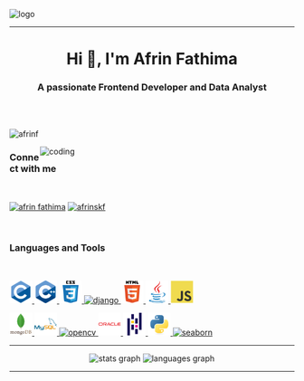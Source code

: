 ![logo](https://github.com/AfrinF/AfrinF/blob/main/GITBanner.png)
<hr>
<h1 align="center">Hi 👋, I'm Afrin Fathima</h1>
<h3 align="center">A passionate Frontend Developer and Data Analyst</h3>
<br>
<br>

<p align="left"> <img src="https://komarev.com/ghpvc/?username=afrinf&label=Profile%20views&color=0e75b6&style=flat" alt="afrinf" /> </p>

<img align="right" alt="coding" width="450" src="https://mir-s3-cdn-cf.behance.net/project_modules/disp/601014116770475.6068beff4640a.gif">

<h3 align="left">Connect with me</h3>
<br>
<p align="left">
<a href="https://linkedin.com/in/afrin fathima" target="blank"><img align="center" src="https://raw.githubusercontent.com/rahuldkjain/github-profile-readme-generator/master/src/images/icons/Social/linked-in-alt.svg" alt="afrin fathima" height="30" width="40" /></a>
<a href="https://www.hackerrank.com/afrinskf" target="blank"><img align="center" src="https://raw.githubusercontent.com/rahuldkjain/github-profile-readme-generator/master/src/images/icons/Social/hackerrank.svg" alt="afrinskf" height="30" width="40" /></a>
</p>
<br>
<h3 align="left">Languages and Tools</h3>
<br>
<p align="left"><a href="https://www.cprogramming.com/" target="_blank" rel="noreferrer"> <img src="https://raw.githubusercontent.com/devicons/devicon/master/icons/c/c-original.svg" alt="c" width="40" height="40"/> </a> <a href="https://www.w3schools.com/cpp/" target="_blank" rel="noreferrer"> <img src="https://raw.githubusercontent.com/devicons/devicon/master/icons/cplusplus/cplusplus-original.svg" alt="cplusplus" width="40" height="40"/> </a> <a href="https://www.w3schools.com/css/" target="_blank" rel="noreferrer"> <img src="https://raw.githubusercontent.com/devicons/devicon/master/icons/css3/css3-original-wordmark.svg" alt="css3" width="40" height="40"/> </a> <a href="https://www.djangoproject.com/" target="_blank" rel="noreferrer"> <img src="https://cdn.worldvectorlogo.com/logos/django.svg" alt="django" width="40" height="40"/> </a> <a href="https://www.w3.org/html/" target="_blank" rel="noreferrer"> <img src="https://raw.githubusercontent.com/devicons/devicon/master/icons/html5/html5-original-wordmark.svg" alt="html5" width="40" height="40"/> </a> <a href="https://www.java.com" target="_blank" rel="noreferrer"> <img src="https://raw.githubusercontent.com/devicons/devicon/master/icons/java/java-original.svg" alt="java" width="40" height="40"/> </a><a href="https://developer.mozilla.org/en-US/docs/Web/JavaScript" target="_blank" rel="noreferrer"> <img src="https://raw.githubusercontent.com/devicons/devicon/master/icons/javascript/javascript-original.svg" alt="javascript" width="40" height="40"/> </a>  </p>
<p align="left">
<a href="https://www.mongodb.com/" target="_blank" rel="noreferrer"> <img src="https://raw.githubusercontent.com/devicons/devicon/master/icons/mongodb/mongodb-original-wordmark.svg" alt="mongodb" width="40" height="40"/> </a> <a href="https://www.mysql.com/" target="_blank" rel="noreferrer"> <img src="https://raw.githubusercontent.com/devicons/devicon/master/icons/mysql/mysql-original-wordmark.svg" alt="mysql" width="40" height="40"/> </a> <a href="https://opencv.org/" target="_blank" rel="noreferrer"> <img src="https://www.vectorlogo.zone/logos/opencv/opencv-icon.svg" alt="opencv" width="40" height="40"/> </a> <a href="https://www.oracle.com/" target="_blank" rel="noreferrer"> <img src="https://raw.githubusercontent.com/devicons/devicon/master/icons/oracle/oracle-original.svg" alt="oracle" width="40" height="40"/> </a> <a href="https://pandas.pydata.org/" target="_blank" rel="noreferrer"> <img src="https://raw.githubusercontent.com/devicons/devicon/2ae2a900d2f041da66e950e4d48052658d850630/icons/pandas/pandas-original.svg" alt="pandas" width="40" height="40"/> </a> <a href="https://www.python.org" target="_blank" rel="noreferrer"> <img src="https://raw.githubusercontent.com/devicons/devicon/master/icons/python/python-original.svg" alt="python" width="40" height="40"/> </a> <a href="https://seaborn.pydata.org/" target="_blank" rel="noreferrer"> <img src="https://seaborn.pydata.org/_images/logo-mark-lightbg.svg" alt="seaborn" width="40" height="40"/> </a> </p>
<!-- <p><img align="left" src="https://github-readme-stats.vercel.app/api/top-langs?username=afrinf&show_icons=true&locale=en&layout=compact" alt="afrinf" /></p>
<p>&nbsp;<img align="center" src="https://github-readme-stats.vercel.app/api?username=afrinf&show_icons=true&locale=en" alt="afrinf" /></p> -->
<hr>
<!-- <p align="center"><img align="center" src="https://github-readme-streak-stats.herokuapp.com/?user=afrinf&" alt="afrinf" width="430px" height="200px" />
  <img align="left" src="https://github-readme-stats.vercel.app/api/top-langs?username=afrinf&show_icons=true&locale=en&layout=compact" alt="afrinf" width="370px" height="180px"/>
</p> -->
<div align="center">
  <img src="https://github-readme-stats.vercel.app/api?username=AfrinF&hide_title=false&hide_rank=false&show_icons=true&include_all_commits=true&count_private=true&disable_animations=false&theme=dracula&locale=en&hide_border=false" height="150" alt="stats graph" width='430' />
  <img src="https://github-readme-stats.vercel.app/api/top-langs?username=AfrinF&locale=en&hide_title=false&layout=compact&card_width=320&langs_count=5&theme=dracula&hide_border=false" height="150" alt="languages graph"  width='370'/>
</div>
<hr>
